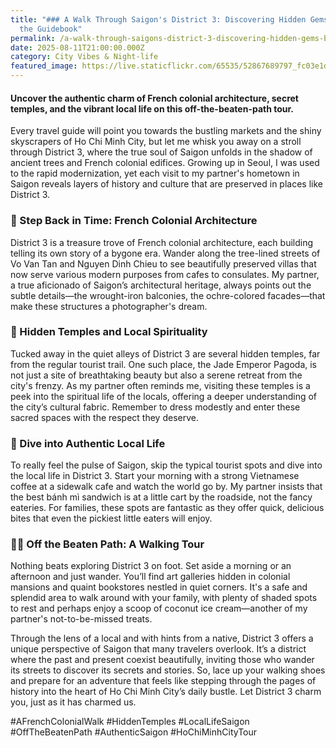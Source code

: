 ```yaml
---
title: "### A Walk Through Saigon's District 3: Discovering Hidden Gems Beyond
  the Guidebook"
permalink: /a-walk-through-saigons-district-3-discovering-hidden-gems-beyond-the-guidebook/
date: 2025-08-11T21:00:00.000Z
category: City Vibes & Night-life
featured_image: https://live.staticflickr.com/65535/52867689797_fc03e1dcc0.jpg
---
```


#### Uncover the authentic charm of French colonial architecture, secret temples, and the vibrant local life on this off-the-beaten-path tour.

Every travel guide will point you towards the bustling markets and the shiny skyscrapers of Ho Chi Minh City, but let me whisk you away on a stroll through District 3, where the true soul of Saigon unfolds in the shadow of ancient trees and French colonial edifices. Growing up in Seoul, I was used to the rapid modernization, yet each visit to my partner's hometown in Saigon reveals layers of history and culture that are preserved in places like District 3.

### 🌳 Step Back in Time: French Colonial Architecture
District 3 is a treasure trove of French colonial architecture, each building telling its own story of a bygone era. Wander along the tree-lined streets of Vo Van Tan and Nguyen Dinh Chieu to see beautifully preserved villas that now serve various modern purposes from cafes to consulates. My partner, a true aficionado of Saigon’s architectural heritage, always points out the subtle details—the wrought-iron balconies, the ochre-colored facades—that make these structures a photographer's dream.

### 🙏 Hidden Temples and Local Spirituality
Tucked away in the quiet alleys of District 3 are several hidden temples, far from the regular tourist trail. One such place, the Jade Emperor Pagoda, is not just a site of breathtaking beauty but also a serene retreat from the city's frenzy. As my partner often reminds me, visiting these temples is a peek into the spiritual life of the locals, offering a deeper understanding of the city’s cultural fabric. Remember to dress modestly and enter these sacred spaces with the respect they deserve.

### 🍲 Dive into Authentic Local Life
To really feel the pulse of Saigon, skip the typical tourist spots and dive into the local life in District 3. Start your morning with a strong Vietnamese coffee at a sidewalk cafe and watch the world go by. My partner insists that the best bánh mì sandwich is at a little cart by the roadside, not the fancy eateries. For families, these spots are fantastic as they offer quick, delicious bites that even the pickiest little eaters will enjoy.

### 🚶‍♂️ Off the Beaten Path: A Walking Tour
Nothing beats exploring District 3 on foot. Set aside a morning or an afternoon and just wander. You’ll find art galleries hidden in colonial mansions and quaint bookstores nestled in quiet corners. It's a safe and splendid area to walk around with your family, with plenty of shaded spots to rest and perhaps enjoy a scoop of coconut ice cream—another of my partner's not-to-be-missed treats.

Through the lens of a local and with hints from a native, District 3 offers a unique perspective of Saigon that many travelers overlook. It’s a district where the past and present coexist beautifully, inviting those who wander its streets to discover its secrets and stories. So, lace up your walking shoes and prepare for an adventure that feels like stepping through the pages of history into the heart of Ho Chi Minh City’s daily bustle. Let District 3 charm you, just as it has charmed us.

#AFrenchColonialWalk #HiddenTemples #LocalLifeSaigon #OffTheBeatenPath #AuthenticSaigon #HoChiMinhCityTour
